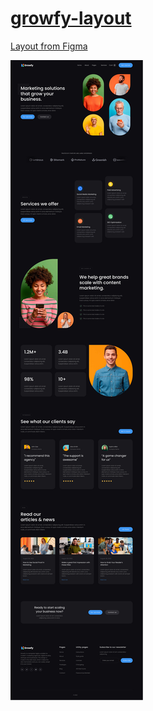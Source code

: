 # [growfy-layout](https://github.com/UniBreakfast/growfy-layout)

[Layout from Figma](https://www.figma.com/file/RtEXTSM1sPFSdXNfML1gJb/growfy-(Copy)-(Copy)?t=8jdWfhOI8beK1IR3-1)

![layout image](desktop.jpg)
